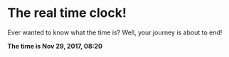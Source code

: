 # The real time clock!

Ever wanted to know what the time is? Well, your journey is about to end!

**The time is Nov 29, 2017, 08:20**